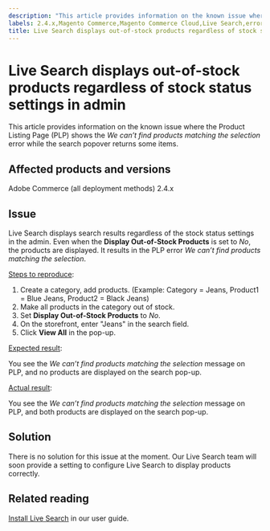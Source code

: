```yaml
---
description: "This article provides information on the known issue where the Product Listing Page (PLP) shows the *We can\u2019t find products matching the selection* error while the search popover returns some items."
labels: 2.4.x,Magento Commerce,Magento Commerce Cloud,Live Search,error,known issues,PLP,Adobe Commerce,cloud infrastructure,on-premises
title: Live Search displays out-of-stock products regardless of stock status settings in admin
---
```


# Live Search displays out-of-stock products regardless of stock status settings in admin

This article provides information on the known issue where the Product Listing Page (PLP) shows the *We can’t find products matching the selection* error while the search popover returns some items.

## Affected products and versions

Adobe Commerce (all deployment methods) 2.4.x

## Issue

Live Search displays search results regardless of the stock status settings in the admin. Even when the **Display Out-of-Stock Products** is set to *No*, the products are displayed. It results in the PLP error *We can’t find products matching the selection*.

<ins>Steps to reproduce</ins>:

1. Create a category, add products. (Example: Category = Jeans, Product1 = Blue Jeans, Product2 = Black Jeans)
1. Make all products in the category out of stock.
1. Set **Display Out-of-Stock Products** to *No*.
1. On the storefront, enter "Jeans" in the search field.
1. Click **View All** in the pop-up.

<ins>Expected result</ins>:

You see the *We can’t find products matching the selection* message on PLP, and no products are displayed on the search pop-up.

<ins>Actual result</ins>:

You see the *We can’t find products matching the selection* message on PLP, and both products are displayed on the search pop-up.

## Solution

There is no solution for this issue at the moment. Our Live Search team will soon provide a setting to configure Live Search to display products correctly.

## Related reading

[Install Live Search](https://docs.magento.com/user-guide/live-search/install.html) in our user guide.